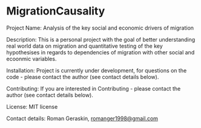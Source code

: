 # MigrationCausality
 
Project Name: Analysis of the key social and economic drivers of migration

Description: This is a personal project with the goal of better understanding real world data on migration and quantitative testing of the key hypothesises in regards to dependencies of migration with other social and ecoonmic variables.

Installation: Project is currently under development, for questions on the code - please contact the author (see contact details below).

Contributing: If you are interested in Contributing - please contact the author (see contact details below).

License: MIT license

Contact details: Roman Geraskin, romanger1998@gmail.com
